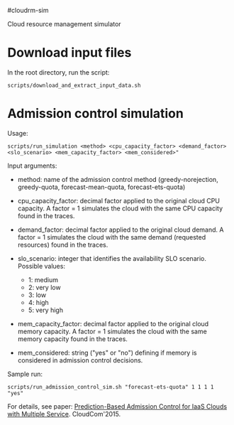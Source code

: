 #cloudrm-sim

Cloud resource management simulator

# Download input files

In the root directory, run the script:

```
scripts/download_and_extract_input_data.sh
```

# Admission control simulation 

Usage:

``` 
scripts/run_simulation <method> <cpu_capacity_factor> <demand_factor> <slo_scenario> <mem_capacity_factor> <mem_considered>"
```

Input arguments:
 - method: name of the admission control method (greedy-norejection, greedy-quota,
   forecast-mean-quota, forecast-ets-quota)
 - cpu_capacity_factor: decimal factor applied to the original cloud CPU capacity. A factor = 1 simulates
   the cloud with the same CPU capacity found in the traces.
 - demand_factor: decimal factor applied to the original cloud demand. A factor = 1 simulates
   the cloud with the same demand (requested resources) found in the traces.
 - slo_scenario: integer that identifies the availability SLO scenario. Possible values:
   - 1: medium
   - 2: very low
   - 3: low
   - 4: high
   - 5: very high

 - mem_capacity_factor: decimal factor applied to the original cloud memory capacity. A factor = 1 simulates
   the cloud with the same memory capacity found in the traces.
 - mem_considered: string ("yes" or "no") defining if memory is considered in admission control
   decisions.

Sample run:

```
scripts/run_admission_control_sim.sh "forecast-ets-quota" 1 1 1 1 "yes"
```


For details, see paper:
[Prediction-Based Admission Control for IaaS Clouds with Multiple Service](http://ieeexplore.ieee.org/xpls/abs_all.jsp?arnumber=7396141). CloudCom'2015.



